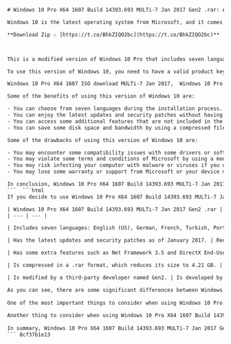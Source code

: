 
 ```html 
# Windows 10 Pro X64 1607 Build 14393.693 MULTi-7 Jan 2017 Gen2 .rar: A Review
 
Windows 10 is the latest operating system from Microsoft, and it comes with many features and improvements. However, some users may want to customize their Windows 10 installation with different languages, updates, and tweaks. That's where Windows 10 Pro X64 1607 Build 14393.693 MULTi-7 Jan 2017 Gen2 .rar comes in.
 
**Download Zip ☆ [https://t.co/BhkZIQO2bc](https://t.co/BhkZIQO2bc)**


 
This is a modified version of Windows 10 Pro that includes seven languages: English (US), German, French, Turkish, Portuguese (BR), Spanish, and Dutch. It also has the latest updates and security patches as of January 2017, as well as some extra features such as Net Framework 3.5 and DirectX End-User Runtimes. The file is compressed in a .rar format, which reduces its size and makes it easier to download and install.
 
To use this version of Windows 10, you need to have a valid product key or activate it with a third-party tool. You also need to have a DVD or USB drive with at least 8 GB of space to burn the ISO image. You can then boot from the DVD or USB and follow the instructions to install Windows 10 Pro X64 1607 Build 14393.693 MULTi-7 Jan 2017 Gen2 .rar on your computer.
 
Windows 10 Pro X64 1607 ISO download MULTi-7 Jan 2017,  Windows 10 Pro X64 1607 Build 14393.693 activation key MULTi-7 Jan 2017,  Windows 10 Pro X64 1607 Build 14393.693 torrent MULTi-7 Jan 2017 {Gen2},  Windows 10 Pro X64 1607 Build 14393.693 update MULTi-7 Jan 2017,  Windows 10 Pro X64 1607 Build 14393.693 crack MULTi-7 Jan 2017 {Gen2},  Windows 10 Pro X64 1607 Build 14393.693 product key MULTi-7 Jan 2017,  Windows 10 Pro X64 1607 Build 14393.693 serial number MULTi-7 Jan 2017 {Gen2},  Windows 10 Pro X64 1607 Build 14393.693 patch MULTi-7 Jan 2017,  Windows 10 Pro X64 1607 Build 14393.693 license key MULTi-7 Jan 2017 {Gen2},  Windows 10 Pro X64 1607 Build 14393.693 free download MULTi-7 Jan 2017,  Windows 10 Pro X64 1607 Build 14393.693 full version MULTi-7 Jan 2017 {Gen2},  Windows 10 Pro X64 1607 Build 14393.693 installation guide MULTi-7 Jan 2017,  Windows 10 Pro X64 1607 Build 14393.693 system requirements MULTi-7 Jan,  Windows 10 Pro X64 1607 Build 14393.693 features MULTi-7 Jan,  Windows 10 Pro X64,  Windows,  Windows,  Windows,  Windows,  Windows
 
Some of the benefits of using this version of Windows 10 are:
 
- You can choose from seven languages during the installation process.
- You can enjoy the latest updates and security patches without having to download them separately.
- You can access some additional features that are not included in the standard Windows 10 Pro edition.
- You can save some disk space and bandwidth by using a compressed file.

Some of the drawbacks of using this version of Windows 10 are:

- You may encounter some compatibility issues with some drivers or software that are not designed for this version of Windows 10.
- You may violate some terms and conditions of Microsoft by using a modified version of Windows 10.
- You may risk infecting your computer with malware or viruses if you download the file from an untrusted source or activate it with an unsafe tool.
- You may lose some warranty or support from Microsoft or your device manufacturer if you use this version of Windows 10.

In conclusion, Windows 10 Pro X64 1607 Build 14393.693 MULTi-7 Jan 2017 Gen2 .rar is a customized version of Windows 10 that offers some advantages and disadvantages for users who want to have more control over their operating system. It is up to you to decide whether you want to use it or not, but make sure you do your research and take precautions before doing so.
 ```  ```html 
If you decide to use Windows 10 Pro X64 1607 Build 14393.693 MULTi-7 Jan 2017 Gen2 .rar, you may wonder how it compares to other versions of Windows 10. Here are some of the main differences between this version and the official Windows 10 Pro edition:

| Windows 10 Pro X64 1607 Build 14393.693 MULTi-7 Jan 2017 Gen2 .rar | Windows 10 Pro |
| --- | --- |

| Includes seven languages: English (US), German, French, Turkish, Portuguese (BR), Spanish, and Dutch. | Includes only one language: English (US). |

| Has the latest updates and security patches as of January 2017. | Requires manual or automatic updates to get the latest patches. |

| Has some extra features such as Net Framework 3.5 and DirectX End-User Runtimes. | Does not have these features by default. |

| Is compressed in a .rar format, which reduces its size to 4.21 GB. | Is not compressed, and has a size of 4.97 GB. |

| Is modified by a third-party developer named Gen2. | Is developed by Microsoft. |

As you can see, there are some significant differences between Windows 10 Pro X64 1607 Build 14393.693 MULTi-7 Jan 2017 Gen2 .rar and Windows 10 Pro. Depending on your preferences and needs, you may find one version more suitable than the other. However, you should also be aware of the risks and challenges that come with using a modified version of Windows 10.
  
One of the most important things to consider when using Windows 10 Pro X64 1607 Build 14393.693 MULTi-7 Jan 2017 Gen2 .rar is the source of the file. Since this is not an official version of Windows 10, you cannot download it from Microsoft's website or any authorized distributor. Instead, you have to rely on torrent sites or file-sharing platforms that may not be trustworthy or secure. You may end up downloading a corrupted or infected file that could damage your computer or compromise your personal data. Therefore, you should always scan the file with an antivirus program before opening it or installing it on your device.
  
Another thing to consider when using Windows 10 Pro X64 1607 Build 14393.693 MULTi-7 Jan 2017 Gen2 .rar is the activation process. Since this is not a genuine version of Windows 10, you cannot activate it with a valid product key or a digital license. You have to use a third-party tool that can bypass Microsoft's activation system and make your Windows 10 appear as activated. However, these tools are often illegal and unsafe, and they may expose your computer to malware or viruses. They may also stop working after a while or cause your Windows 10 to malfunction or crash. Therefore, you should be careful when using these tools and avoid updating your Windows 10 if possible.
  
In summary, Windows 10 Pro X64 1607 Build 14393.693 MULTi-7 Jan 2017 Gen2 .rar is a modified version of Windows 10 that has some advantages and disadvantages for users who want to have more control over their operating system. It is up to you to decide whether you want to use it or not, but make sure you do your research and take precautions before doing so.
 ``` 8cf37b1e13
 
